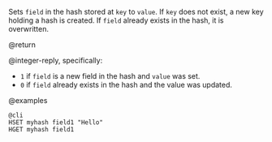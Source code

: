 Sets `field` in the hash stored at `key` to `value`. If `key` does not exist, a
new key holding a hash is created. If `field` already exists in the hash, it is
overwritten.

@return

@integer-reply, specifically:

* `1` if `field` is a new field in the hash and `value` was set.
* `0` if `field` already exists in the hash and the value was updated.

@examples

    @cli
    HSET myhash field1 "Hello"
    HGET myhash field1

